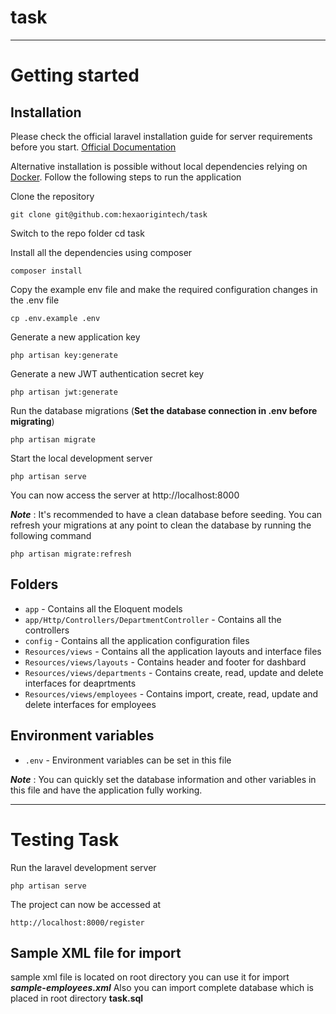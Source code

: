 # task
----------

# Getting started

## Installation

Please check the official laravel installation guide for server requirements before you start. [Official Documentation](https://laravel.com/docs/8.x/installation)

Alternative installation is possible without local dependencies relying on [Docker](#docker). 
Follow the following steps to run the application

Clone the repository

    git clone git@github.com:hexaorigintech/task

Switch to the repo folder
 cd task

Install all the dependencies using composer

    composer install

Copy the example env file and make the required configuration changes in the .env file

    cp .env.example .env

Generate a new application key

    php artisan key:generate

Generate a new JWT authentication secret key

    php artisan jwt:generate

Run the database migrations (**Set the database connection in .env before migrating**)

    php artisan migrate

Start the local development server

    php artisan serve

You can now access the server at http://localhost:8000

***Note*** : It's recommended to have a clean database before seeding. You can refresh your migrations at any point to clean the database by running the following command

    php artisan migrate:refresh


## Folders

- `app` - Contains all the Eloquent models
- `app/Http/Controllers/DepartmentController` - Contains all the controllers 
- `config` - Contains all the application configuration files
- `Resources/views` - Contains all the application layouts and interface files 
- `Resources/views/layouts` - Contains header and footer for dashbard 
- `Resources/views/departments` - Contains create, read, update and delete interfaces for deaprtments 
- `Resources/views/employees` - Contains import, create, read, update and delete interfaces for employees  

## Environment variables

- `.env` - Environment variables can be set in this file

***Note*** : You can quickly set the database information and other variables in this file and have the application fully working.

----------

# Testing Task

Run the laravel development server

    php artisan serve

The project can now be accessed at

    http://localhost:8000/register

## Sample XML file for import
sample xml file is located on root directory you can use it for import ***sample-employees.xml***
Also you can import complete database which is placed in root directory **task.sql**


